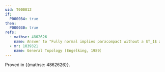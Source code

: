 ```yaml
---
uid: T000012
if:
  P000034: true
then:
  P000030: true
refs:
  - mathse: 4862626
    name: Answer to "Fully normal implies paracompact without a $T_1$ assumption?"
  - mr: 1039321
    name: General Topology (Engelking, 1989)
---
```


Proved in {{mathse: 4862626}}.
